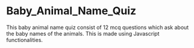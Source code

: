 # Baby_Animal_Name_Quiz
This baby animal name quiz consist of 12 mcq questions which ask about the baby names of the animals. This is made using Javascript functionalities.
